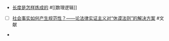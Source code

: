 - [长度是怎样炼成的](chrome-extension://ipjogfeblagoilekmobpdocdbfdedgdp/data/reader/index.html?id=318) #[[数理逻辑]]
- [ ] [社会事实如何产生规范性？——论法律实证主义对“休谟法则”的解决方案](https://mp.weixin.qq.com/s/vTvBt-zGw7gJhMCKhFNTrw) #文献
- 

